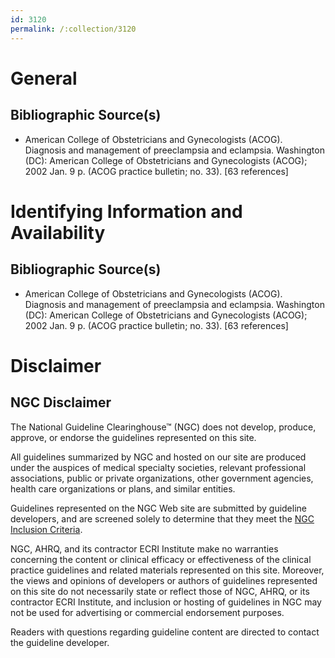 ```yaml
---
id: 3120
permalink: /:collection/3120
---
```


# General

## Bibliographic Source(s)

- American College of Obstetricians and Gynecologists (ACOG). Diagnosis and management of preeclampsia and eclampsia. Washington (DC): American College of Obstetricians and Gynecologists (ACOG); 2002 Jan. 9 p. (ACOG practice bulletin; no. 33). [63 references]

# Identifying Information and Availability

## Bibliographic Source(s)

- American College of Obstetricians and Gynecologists (ACOG). Diagnosis and management of preeclampsia and eclampsia. Washington (DC): American College of Obstetricians and Gynecologists (ACOG); 2002 Jan. 9 p. (ACOG practice bulletin; no. 33). [63 references]

# Disclaimer

## NGC Disclaimer

The National Guideline Clearinghouse™ (NGC) does not develop, produce, approve, or endorse the guidelines represented on this site.

All guidelines summarized by NGC and hosted on our site are produced under the auspices of medical specialty societies, relevant professional associations, public or private organizations, other government agencies, health care organizations or plans, and similar entities.

Guidelines represented on the NGC Web site are submitted by guideline developers, and are screened solely to determine that they meet the [NGC Inclusion Criteria](/help-and-about/summaries/inclusion-criteria).

NGC, AHRQ, and its contractor ECRI Institute make no warranties concerning the content or clinical efficacy or effectiveness of the clinical practice guidelines and related materials represented on this site. Moreover, the views and opinions of developers or authors of guidelines represented on this site do not necessarily state or reflect those of NGC, AHRQ, or its contractor ECRI Institute, and inclusion or hosting of guidelines in NGC may not be used for advertising or commercial endorsement purposes.

Readers with questions regarding guideline content are directed to contact the guideline developer.

